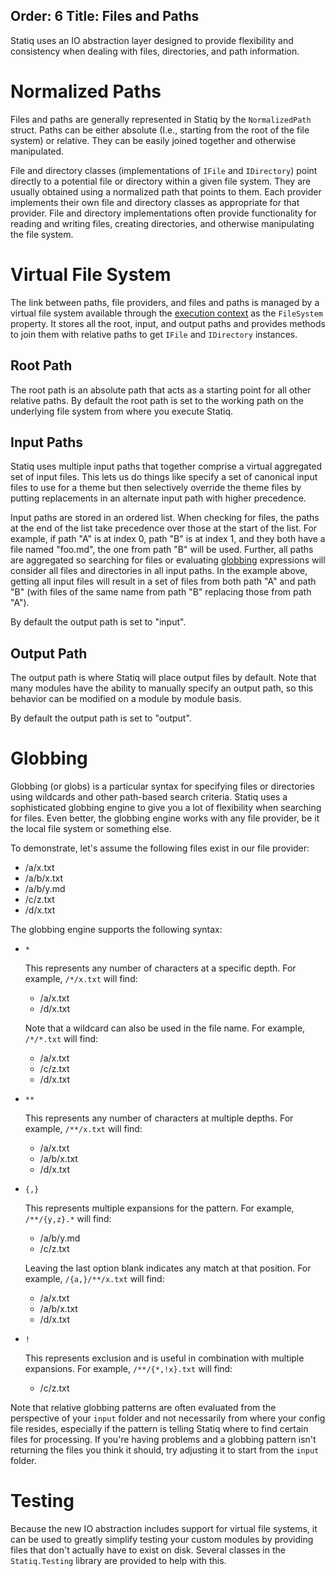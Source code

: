 Order: 6
Title: Files and Paths
---
Statiq uses an IO abstraction layer designed to provide flexibility and consistency when dealing with files, directories, and path information.

# Normalized Paths

Files and paths are generally represented in Statiq by the `NormalizedPath` struct. Paths can be either absolute (I.e., starting from the root of the file system) or relative. They can be easily joined together and otherwise manipulated.

File and directory classes (implementations of `IFile` and `IDirectory`) point directly to a potential file or directory within a given file system. They are usually obtained using a normalized path that points to them. Each provider implements their own file and directory classes as appropriate for that provider. File and directory implementations often provide functionality for reading and writing files, creating directories, and otherwise manipulating the file system.

# Virtual File System

The link between paths, file providers, and files and paths is managed by a virtual file system available through the [execution context](xref:execution#execution-context) as the `FileSystem` property. It stores all the root, input, and output paths and provides methods to join them with relative paths to get `IFile` and `IDirectory` instances.

## Root Path

The root path is an absolute path that acts as a starting point for all other relative paths. By default the root path is set to the working path on the underlying file system from where you execute Statiq.

## Input Paths

Statiq uses multiple input paths that together comprise a virtual aggregated set of input files. This lets us do things like specify a set of canonical input files to use for a theme but then selectively override the theme files by putting replacements in an alternate input path with higher precedence.

Input paths are stored in an ordered list. When checking for files, the paths at the end of the list take precedence over those at the start of the list. For example, if path "A" is at index 0, path "B" is at index 1, and they both have a file named "foo.md", the one from path "B" will be used. Further, all paths are aggregated so searching for files or evaluating [globbing](#globbing) expressions will consider all files and directories in all input paths. In the example above, getting all input files will result in a set of files from both path "A" and path "B" (with files of the same name from path "B" replacing those from path "A").

By default the output path is set to "input".

## Output Path

The output path is where Statiq will place output files by default. Note that many modules have the ability to manually specify an output path, so this behavior can be modified on a module by module basis.

By default the output path is set to "output".

# Globbing

Globbing (or globs) is a particular syntax for specifying files or directories using wildcards and other path-based search criteria. Statiq uses a sophisticated globbing engine to give you a lot of flexibility when searching for files. Even better, the globbing engine works with any file provider, be it the local file system or something else.

To demonstrate, let's assume the following files exist in our file provider:
- /a/x.txt
- /a/b/x.txt
- /a/b/y.md
- /c/z.txt
- /d/x.txt

The globbing engine supports the following syntax:
- `*`

  This represents any number of characters at a specific depth. For example, `/*/x.txt` will find:
  - /a/x.txt
  - /d/x.txt

  Note that a wildcard can also be used in the file name. For example, `/*/*.txt` will find:
  - /a/x.txt
  - /c/z.txt
  - /d/x.txt
  
- `**`

  This represents any number of characters at multiple depths. For example, `/**/x.txt` will find:
  - /a/x.txt
  - /a/b/x.txt
  - /d/x.txt
  
- `{,}`

  This represents multiple expansions for the pattern. For example, `/**/{y,z}.*` will find:
  - /a/b/y.md
  - /c/z.txt
  
  Leaving the last option blank indicates any match at that position. For example, `/{a,}/**/x.txt` will find:
  - /a/x.txt
  - /a/b/x.txt
  - /d/x.txt
  
- `!`

  This represents exclusion and is useful in combination with multiple expansions. For example, `/**/{*,!x}.txt` will find:
  - /c/z.txt

Note that relative globbing patterns are often evaluated from the perspective of your `input` folder and not necessarily from where your config file resides, especially if the pattern is telling Statiq where to find certain files for processing. If you're having problems and a globbing pattern isn't returning the files you think it should, try adjusting it to start from the `input` folder.

# Testing

Because the new IO abstraction includes support for virtual file systems, it can be used to greatly simplify testing your custom modules by providing files that don't actually have to exist on disk. Several classes in the `Statiq.Testing` library are provided to help with this.
